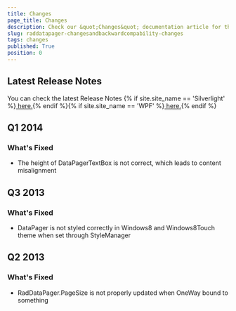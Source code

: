 ```yaml
---
title: Changes
page_title: Changes
description: Check our &quot;Changes&quot; documentation article for the RadDataPager WPF control.
slug: raddatapager-changesandbackwardcompability-changes
tags: changes
published: True
position: 0
---
```


## Latest Release Notes

You can check the latest Release Notes {% if site.site_name == 'Silverlight' %}[ here.](http://www.telerik.com/products/silverlight/whats-new/release_notes.aspx){% endif %}{% if site.site_name == 'WPF' %}[ here.](http://www.telerik.com/products/wpf/whats-new/release-history.aspx){% endif %}

##  Q1 2014
      
### What's Fixed
            

* The height of DataPagerTextBox is not correct, which leads to content misalignment
                

## Q3 2013
      
### What's Fixed
            

*  DataPager is not styled correctly in Windows8 and Windows8Touch theme when set through StyleManager
                

##  Q2 2013
### What's Fixed
            

* RadDataPager.PageSize is not properly updated when OneWay bound to something
